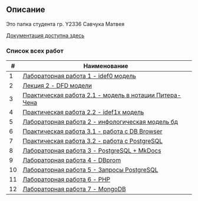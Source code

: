 ## Описание

Это папка студента гр. Y2336
Савчука Матвея

[Документация доступна здесь](https://matbeu.github.io/ITMO_FSPO_DataBases_2020-2021)

### Список всех работ

| # | Наименование |
| --- | --- |
| 1 | [Лабораторная работа 1 - idef0 модель](./LR1_DFD) |
| 2 | [Лекция 2 - DFD модели](./lections/lection_2_DFD) |
| 3 | [Практическая работа 2.1 - модель в нотации Питера-Чена](./Pr2.1_PiterChen) |
| 4 | [Практическая работа 2.2 - idef1x модель](./Pr2.2) |
| 5 | [Лабораторная работа 2 - инфологическая модель бд](./LR2) |
| 6 | [Практическая работа 3.1 - работа с DB Browser](./Pr3.1_sqlite) |
| 7 | [Практическая работа 3.2 - работа с PostgreSQL](./Pr3.2_PostgreSQL) |
| 8 | [Лабораторная работа 3 - PostgreSQL + MkDocs](./LR3) |
| 9 | [Лабораторная работа 4 - DBprom](./LR4) |
| 10 | [Лабораторная работа 5 - Запросы PostgreSQL](./LR5) |
| 11 | [Лабораторная работа 6 - PHP](./LR6) |
| 12 | [Лабораторная работа 7 - MongoDB](./LR7) |
